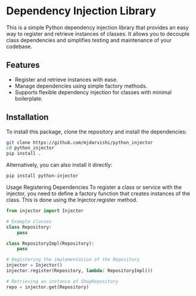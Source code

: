 # Dependency Injection Library

This is a simple Python dependency injection library that provides an easy way to register and retrieve instances of classes. It allows you to decouple class dependencies and simplifies testing and maintenance of your codebase.

## Features
- Register and retrieve instances with ease.
- Manage dependencies using simple factory methods.
- Supports flexible dependency injection for classes with minimal boilerplate.

## Installation

To install this package, clone the repository and install the dependencies:

```bash
git clone https://github.com/mjdarvishi/python_injector
cd python_injector
pip install .

```

Alternatively, you can also install it directly:

```bash
pip install python-injector
```
Usage
Registering Dependencies
To register a class or service with the injector, you need to define a factory function that creates instances of the class. This is done using the Injector.register method.

```python
from injector import Injector

# Example classes
class Repository:
    pass

class RepositoryImpl(Repository):
    pass

# Registering the implementation of the Repository
injector = Injector()
injector.register(Repository, lambda: RepositoryImpl())

# Retrieving an instance of ShopRepository
repo = injector.get(Repository)
```